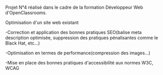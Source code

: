 Projet N°4 réalisé dans le cadre de la formation Développeur Web d'OpenClassrooms.

Optimisation d'un site web existant

-Correction et application des bonnes pratiques SEO(balise meta description optimisée, suppression des pratiques pénalisantes comme le Black Hat, etc...)

-Optimisation en termes de performance(compression des images...)

-Mise en place des bonnes pratiques d'accessibilité aux normes W3C, WCAG
